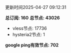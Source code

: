 更新时间2025-04-27 09:12:31

**总订阅: 160**
**总节点: 43026**
- vless节点: 17736
- hysteria2节点: 1

**google ping有效节点: 702**
